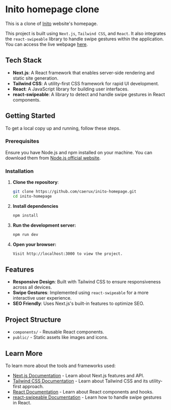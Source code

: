 # Inito homepage clone
This is a clone of [Inito](https://www.inito.com/) website's homepage.

This project is built using `Next.js`, `Tailwind CSS`, and `React`. It also integrates the `react-swipeable` library to handle swipe gestures within the application.
You can access the live webpage [here](https://66af57179e097e7d9ced7c18--inito-homepage.netlify.app/).

## Tech Stack

- **Next.js**: A React framework that enables server-side rendering and static site generation.
- **Tailwind CSS**: A utility-first CSS framework for rapid UI development.
- **React**: A JavaScript library for building user interfaces.
- **react-swipeable**: A library to detect and handle swipe gestures in React components.

## Getting Started

To get a local copy up and running, follow these steps.

### Prerequisites

Ensure you have Node.js and npm installed on your machine. You can download them from [Node.js official website](https://nodejs.org/).

### Installation

1. **Clone the repository**:

   ```bash
   git clone https://github.com/caerux/inito-homepage.git
   cd inito-homepage
   ```

2. **Install dependencies**

   ```bash
   npm install
   ```

3. **Run the development server:**

    ```bash
    npm run dev
    ```

4. **Open your browser:**

   ```bash
   Visit http://localhost:3000 to view the project.
   ```

## Features

- **Responsive Design**: Built with Tailwind CSS to ensure responsiveness across all devices.
- **Swipe Gestures**: Implemented using `react-swipeable` for a more interactive user experience.
- **SEO Friendly**: Uses Next.js's built-in features to optimize SEO.

## Project Structure

- `components/` - Reusable React components.
- `public/` - Static assets like images and icons.


## Learn More

To learn more about the tools and frameworks used:

- [Next.js Documentation](https://nextjs.org/docs) - Learn about Next.js features and API.
- [Tailwind CSS Documentation](https://tailwindcss.com/docs) - Learn about Tailwind CSS and its utility-first approach.
- [React Documentation](https://react.dev/learn) - Learn about React components and hooks.
- [react-swipeable Documentation](https://github.com/FormidableLabs/react-swipeable) - Learn how to handle swipe gestures in React.
   

   
